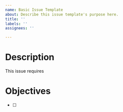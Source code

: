 ```yaml
---
name: Basic Issue Template
about: Describe this issue template's purpose here.
title: ''
labels: ''
assignees: ''

---
```


# Description
This issue requires

# Objectives
- [ ] 
